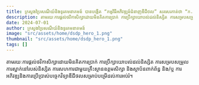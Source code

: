```yaml
---
title: ក្រសួងប្រៃសណីយ៍និងទូរគមនាគមន៍ បានបង្កើត “កម្មវិធីអភិវឌ្ឍន៍ជំនាញឌីជីថល” សរសេរកាត់ថា “ក.អ.ជ.ឌ.” ដើម្បីគាំទ្រដល់ដំណើរការអភិវឌ្ឍមូលធនមនុស្សឌីជីថល 
description: តាមរយៈការផ្តល់ថវិកាសិក្សាដោយមិនគិតការប្រាក់ ការប្រឹក្សាយោបល់ដល់និស្សិត ការសម្របសម្រួលការស្នាក់នៅរបស់និស្សិត ការសហការជាមួយគ្រឹះស្ថានឧត្តមសិក្សា និងស្ថាប័នពាក់ព័ន្ធ និង/ឬ ការអភិវឌ្ឍនិងការប្រើប្រាស់បច្ចេកវិទ្យាឌីជីថលសម្រាប់បម្រើដល់ការអប់រំ។ 
date: 2024-07-01
author: ក្រសួងប្រៃសណីយ៍និងទូរគមនាគមន៍
image: "src/assets/home/dsdp_hero_1.png"
thumbnail: "src/assets/home/dsdp_hero_1.png"
tags: []
---
```


តាមរយៈការផ្តល់ថវិកាសិក្សាដោយមិនគិតការប្រាក់ ការប្រឹក្សាយោបល់ដល់និស្សិត ការសម្របសម្រួលការស្នាក់នៅរបស់និស្សិត ការសហការជាមួយគ្រឹះស្ថានឧត្តមសិក្សា និងស្ថាប័នពាក់ព័ន្ធ និង/ឬ ការអភិវឌ្ឍនិងការប្រើប្រាស់បច្ចេកវិទ្យាឌីជីថលសម្រាប់បម្រើដល់ការអប់រំ។